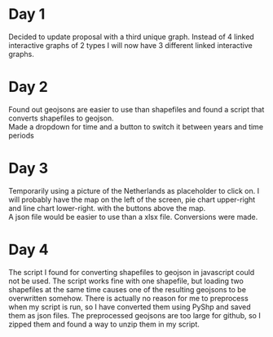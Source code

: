 # Day 1
Decided to update proposal with a third unique graph. Instead of 4 linked interactive graphs of 2 types I will now have 3 different linked interactive graphs.  

# Day 2
Found out geojsons are easier to use than shapefiles and found a script that converts shapefiles to geojson.  
Made a dropdown for time and a button to switch it between years and time periods

# Day 3
Temporarily using a picture of the Netherlands as placeholder to click on.
I will probably have the map on the left of the screen, pie chart upper-right and line chart lower-right. with the buttons above the map.  
A json file would be easier to use than a xlsx file. Conversions were made.

# Day 4
The script I found for converting shapefiles to geojson in javascript could not be used. The script works fine with one shapefile, but loading two shapefiles at the same time causes one of the resulting geojsons to be overwritten somehow. There is actually no reason for me to preprocess when my script is run, so I have converted them using PyShp and saved them as json files.
The preprocessed geojsons are too large for github, so I zipped them and found a way to unzip them in my script.
